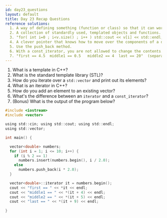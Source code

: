 ```yaml
---
id: day23_questions
layout: default
title: Day 23 Recap Questions
reference solutions:
  1. A way of defining something (function or class) so that it can work with multiple types.
  2. A collection of standardly used, templated objects and functions.
  3. "for( int i=0 ; i<v.size() ; i++ ) std::cout << v[i] << std::endl;" or " for( vector<type>::iterator it=v.begin() ; it!=v.end ; it++ ) std::cout << *it << std::endl;
  4. A clever pointer that knows how to move over the components of a data structure (e.g. supports increment and dereferencing).
  5. Use the push_back method.
  6. With a const_iterator, you are not allowed to change the contents.
  7. "first == 4.5  middle1 == 0.5   middle2 == 4  last == 20"  (separate lines)
---
```


1. What is a template in C++?
2. What is the standard template library (STL)?
3. How do you iterate over a `std::vector` and print out its elements?
4. What is an iterator in C++?
5. How do you add an element to an existing vector?
6. What's the difference between an `iterator` and a `const_iterator`?
7. (Bonus) What is the output of the program below?

```c
#include <iostream>
#include <vector>

using std::cin; using std::cout; using std::endl;
using std::vector;

int main() {

  vector<double> numbers;
  for (int i = 1; i <= 10; i++) {
    if (i % 2 == 1)
      numbers.insert(numbers.begin(), i / 2.0);
    else
      numbers.push_back(i * 2.0);
  }

  vector<double>::iterator it = numbers.begin();
  cout << "first == " << *it << endl;
  cout << "middle1 == " << *(it + 4) << endl;
  cout << "middle2 == " << *(it + 5) << endl;
  cout << "last == " << *(it + 9) << endl;
  
}
```
